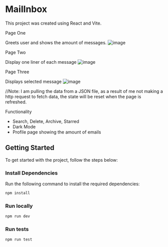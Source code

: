 # MailInbox

This project was created using React and Vite.

Page One

Greets user and shows the amount of messages.
![image](https://github.com/user-attachments/assets/8fda12ea-71e3-428a-8498-c53a4202396c)

Page Two

Display one liner of each message
![image](https://github.com/user-attachments/assets/3d7a373c-d185-44c8-a969-d50f91a5f13a)

Page Three

Displays selected message
![image](https://github.com/user-attachments/assets/9066dfc2-8b4d-423d-87fa-270e880598ed)

//Note: I am pulling the data from a JSON file, as a result of me not making a http request to fetch data,
the state will be reset when the page is refreshed.

Functionality 
- Search, Delete, Archive, Starred
- Dark Mode
- Profile page showing the amount of emails 

## Getting Started

To get started with the project, follow the steps below:

### Install Dependencies

Run the following command to install the required dependencies:

```bash
npm install
```

### Run locally

```bash
npm run dev
```

### Run tests

```bash
npm run test
```
